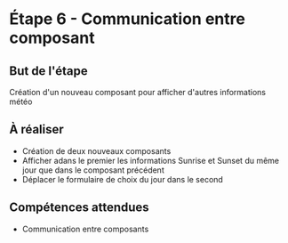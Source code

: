 # Étape 6 - Communication entre composant

## But de l'étape

Création d'un nouveau composant pour afficher d'autres informations météo

## À réaliser

* Création de deux nouveaux composants
* Afficher adans le premier les informations Sunrise et Sunset du même jour que dans le composant précédent
* Déplacer le formulaire de choix du jour dans le second

## Compétences attendues

* Communication entre composants
